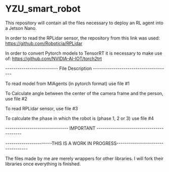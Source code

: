 # YZU_smart_robot

This repository will contain all the files necessary to deploy an RL agent into a Jetson Nano.

In order to read the RPLidar sensor, the repository from this link was used:
https://github.com/Roboticia/RPLidar

In order to convert Pytorch models to TensorRT it is necessary to make use of:
https://github.com/NVIDIA-AI-IOT/torch2trt


-------------------------- File Description --------------------------------------


To read model from MlAgents (in pytorch format) use file #1

To Calculate angle between the center of the camera frame and the person, use file #2

To read RPLidar sensor, use file #3

To calculate the phase in which the robot is (phase 1, 2 or 3) use file #4


------------------------------- IMPORTANT -----------------------------------------

-----------------------THIS IS A WORK IN PROGRESS----------------------------------

The files made by me are merely wrappers for other libraries. I will fork their
libraries once everything is finished.
